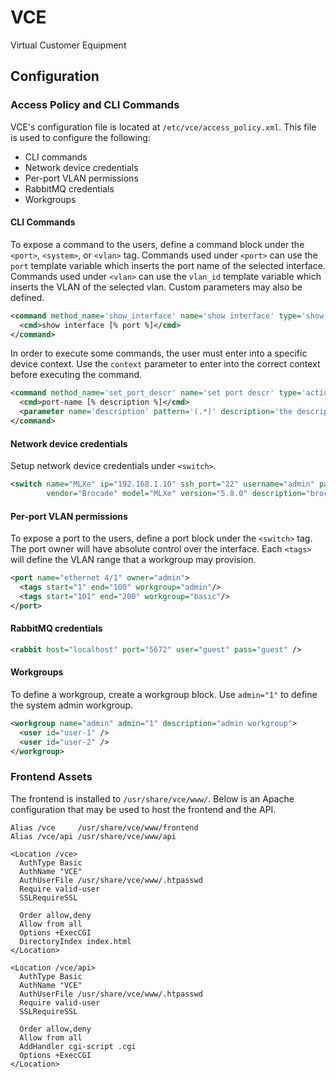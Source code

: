 # VCE
Virtual Customer Equipment

## Configuration

### Access Policy and CLI Commands

VCE's configuration file is located at `/etc/vce/access_policy.xml`. This file is used to configure the following:

* CLI commands
* Network device credentials
* Per-port VLAN permissions
* RabbitMQ credentials
* Workgroups

#### CLI Commands
To expose a command to the users, define a command block under the `<port>`, `<system>`, or `<vlan>` tag. Commands used under `<port>` can use the `port` template variable which inserts the port name of the selected interface. Commands used under `<vlan>` can use the `vlan_id` template variable which inserts the VLAN of the selected vlan. Custom parameters may also be defined.

```xml
<command method_name='show_interface' name='show interface' type='show' interaction='cli' description='show all interfaces'>
  <cmd>show interface [% port %]</cmd>
</command>
```

In order to execute some commands, the user must enter into a specific device context. Use the `context` parameter to enter into the correct context before executing the command.

```xml
<command method_name='set_port_descr' name='set port descr' type='action' context='interface [% port %]' input='descr' interaction='cli' configure='true' description='changes the description on a port'>
  <cmd>port-name [% description %]</cmd>
  <parameter name='description' pattern='(.*)' description='the description to set for the port' type='text' />
</command>
```

#### Network device credentials
Setup network device credentials under `<switch>`.

```xml
<switch name="MLXe" ip="192.168.1.10" ssh_port="22" username="admin" password="admin"
        vendor="Brocade" model="MLXe" version="5.8.0" description="brocade">
```

#### Per-port VLAN permissions
To expose a port to the users, define a port block under the `<switch>` tag. The port owner will have absolute control over the interface. Each `<tags>` will define the VLAN range that a workgroup may provision.

```xml
<port name="ethernet 4/1" owner="admin">
  <tags start="1" end="100" workgroup="admin"/>
  <tags start="101" end="200" workgroup="basic"/>
</port>
```

#### RabbitMQ credentials
```xml
<rabbit host="localhost" port="5672" user="guest" pass="guest" />
```

#### Workgroups
To define a workgroup, create a workgroup block. Use `admin="1"` to define the system admin workgroup.

```xml
<workgroup name="admin" admin="1" description="admin workgroup">
  <user id="user-1" />
  <user id="user-2" />
</workgroup>
```
### Frontend Assets
The frontend is installed to `/usr/share/vce/www/`. Below is an Apache configuration that may be used to host the frontend and the API.

```
Alias /vce     /usr/share/vce/www/frontend
Alias /vce/api /usr/share/vce/www/api

<Location /vce>
  AuthType Basic
  AuthName "VCE"
  AuthUserFile /usr/share/vce/www/.htpasswd
  Require valid-user
  SSLRequireSSL

  Order allow,deny
  Allow from all
  Options +ExecCGI
  DirectoryIndex index.html
</Location>

<Location /vce/api>
  AuthType Basic
  AuthName "VCE"
  AuthUserFile /usr/share/vce/www/.htpasswd
  Require valid-user
  SSLRequireSSL

  Order allow,deny
  Allow from all
  AddHandler cgi-script .cgi
  Options +ExecCGI
</Location>
```
